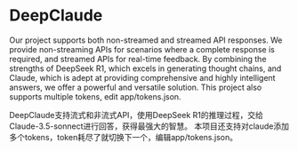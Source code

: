 # DeepClaude
Our project supports both non-streamed and streamed API responses. We provide non-streaming APIs for scenarios where a complete response is required, and streamed APIs for real-time feedback. By combining the strengths of DeepSeek R1, which excels in generating thought chains, and Claude, which is adept at providing comprehensive and highly intelligent answers, we offer a powerful and versatile solution.
This project also supports multiple tokens, edit app/tokens.json.

DeepClaude支持流式和非流式API，使用DeepSeek R1的推理过程，交给Claude-3.5-sonnect进行回答，获得最强大的智慧。
本项目还支持对claude添加多个tokens，token耗尽了就切换下一个，编辑app/tokens.json。
